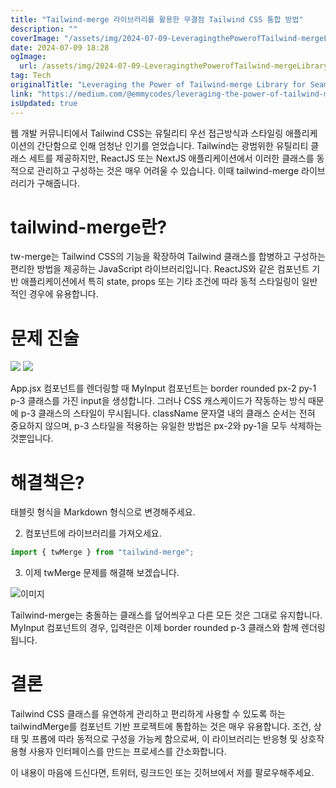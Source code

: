 ```yaml
---
title: "Tailwind-merge 라이브러리를 활용한 무결점 Tailwind CSS 통합 방법"
description: ""
coverImage: "/assets/img/2024-07-09-LeveragingthePowerofTailwind-mergeLibraryforSeamlessTailwindCSSIntegration_0.png"
date: 2024-07-09 18:28
ogImage: 
  url: /assets/img/2024-07-09-LeveragingthePowerofTailwind-mergeLibraryforSeamlessTailwindCSSIntegration_0.png
tag: Tech
originalTitle: "Leveraging the Power of Tailwind-merge Library for Seamless Tailwind CSS Integration"
link: "https://medium.com/@emmycodes/leveraging-the-power-of-tailwind-merge-library-for-seamless-tailwind-css-integration-f861959001af"
isUpdated: true
---
```




웹 개발 커뮤니티에서 Tailwind CSS는 유틸리티 우선 접근방식과 스타일링 애플리케이션의 간단함으로 인해 엄청난 인기를 얻었습니다. Tailwind는 광범위한 유틸리티 클래스 세트를 제공하지만, ReactJS 또는 NextJS 애플리케이션에서 이러한 클래스를 동적으로 관리하고 구성하는 것은 매우 어려울 수 있습니다. 이때 tailwind-merge 라이브러리가 구해줍니다.

# tailwind-merge란?

tw-merge는 Tailwind CSS의 기능을 확장하여 Tailwind 클래스를 합병하고 구성하는 편리한 방법을 제공하는 JavaScript 라이브러리입니다. ReactJS와 같은 컴포넌트 기반 애플리케이션에서 특히 state, props 또는 기타 조건에 따라 동적 스타일링이 일반적인 경우에 유용합니다.

# 문제 진술

<div class="content-ad"></div>

<img src="/assets/img/2024-07-09-LeveragingthePowerofTailwind-mergeLibraryforSeamlessTailwindCSSIntegration_0.png" />

<img src="/assets/img/2024-07-09-LeveragingthePowerofTailwind-mergeLibraryforSeamlessTailwindCSSIntegration_1.png" />

App.jsx 컴포넌트를 렌더링할 때 MyInput 컴포넌트는 border rounded px-2 py-1 p-3 클래스를 가진 input을 생성합니다. 그러나 CSS 캐스케이드가 작동하는 방식 때문에 p-3 클래스의 스타일이 무시됩니다. className 문자열 내의 클래스 순서는 전혀 중요하지 않으며, p-3 스타일을 적용하는 유일한 방법은 px-2와 py-1을 모두 삭제하는 것뿐입니다.

# 해결책은?

<div class="content-ad"></div>

태블릿 형식을 Markdown 형식으로 변경해주세요.

<div class="content-ad"></div>

2. 컴포넌트에 라이브러리를 가져오세요.

```js
import { twMerge } from "tailwind-merge";
```

3. 이제 twMerge 문제를 해결해 보겠습니다.

![이미지](/assets/img/2024-07-09-LeveragingthePowerofTailwind-mergeLibraryforSeamlessTailwindCSSIntegration_2.png)

<div class="content-ad"></div>

Tailwind-merge는 충돌하는 클래스를 덮어씌우고 다른 모든 것은 그대로 유지합니다. MyInput 컴포넌트의 경우, 입력란은 이제 border rounded p-3 클래스와 함께 렌더링됩니다.

# 결론

Tailwind CSS 클래스를 유연하게 관리하고 편리하게 사용할 수 있도록 하는 tailwindMerge를 컴포넌트 기반 프로젝트에 통합하는 것은 매우 유용합니다. 조건, 상태 및 프롭에 따라 동적으로 구성을 가능케 함으로써, 이 라이브러리는 반응형 및 상호작용형 사용자 인터페이스를 만드는 프로세스를 간소화합니다.

이 내용이 마음에 드신다면, 트위터, 링크드인 또는 깃허브에서 저를 팔로우해주세요.

